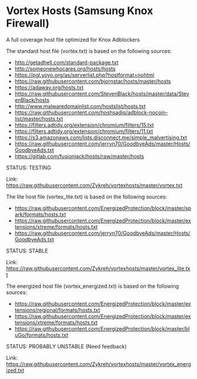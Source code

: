 # Vortex Hosts (Samsung Knox Firewall)
A full coverage host file optimized for Knox Adblockers 

The standard host file (vortex.txt) is based on the following sources:

- http://getadhell.com/standard-package.txt
- http://someonewhocares.org/hosts/hosts
- https://pgl.yoyo.org/as/serverlist.php?hostformat=nohtml
- https://raw.githubusercontent.com/bjornstar/hosts/master/hosts
- https://adaway.org/hosts.txt
- https://raw.githubusercontent.com/StevenBlack/hosts/master/data/StevenBlack/hosts
- http://www.malwaredomainlist.com/hostslist/hosts.txt
- https://raw.githubusercontent.com/hoshsadiq/adblock-nocoin-list/master/hosts.txt
- https://filters.adtidy.org/extension/chromium/filters/15.txt
- https://filters.adtidy.org/extension/chromium/filters/11.txt
- https://s3.amazonaws.com/lists.disconnect.me/simple_malvertising.txt
- https://raw.githubusercontent.com/jerryn70/GoodbyeAds/master/Hosts/GoodbyeAds.txt
- https://gitlab.com/fusionjack/hosts/raw/master/hosts

STATUS: TESTING


Link: https://raw.githubusercontent.com/Zykreh/vortexhosts/master/vortex.txt



The lite host file (vortex_lite.txt) is based on the following sources:

- https://raw.githubusercontent.com/EnergizedProtection/block/master/spark/formats/hosts.txt
- https://raw.githubusercontent.com/EnergizedProtection/block/master/extensions/xtreme/formats/hosts.txt
- https://raw.githubusercontent.com/jerryn70/GoodbyeAds/master/Hosts/GoodbyeAds.txt

STATUS: STABLE


Link: https://raw.githubusercontent.com/Zykreh/vortexhosts/master/vortex_lite.txt



The energized host file (vortex_energized.txt) is based on the following sources:

- https://raw.githubusercontent.com/EnergizedProtection/block/master/extensions/regional/formats/hosts.txt
- https://raw.githubusercontent.com/EnergizedProtection/block/master/extensions/xtreme/formats/hosts.txt
- https://raw.githubusercontent.com/EnergizedProtection/block/master/bluGo/formats/hosts.txt

STATUS: PROBABLY UNSTABLE (Need feedback)


Link: https://raw.githubusercontent.com/Zykreh/vortexhosts/master/vortex_energized.txt
